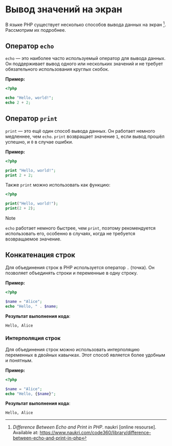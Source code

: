 # Вывод значений на экран

В языке PHP существует несколько способов вывода данных на экран [^1]. Рассмотрим их подробнее.

## Оператор `echo`

`echo` — это наиболее часто используемый оператор для вывода данных. Он поддерживает вывод одного или нескольких значений и не требует обязательного использования круглых скобок.

**Пример:**

```php
<?php

echo "Hello, world!";
echo 2 + 2;
```

## Оператор `print`

`print` — это ещё один способ вывода данных. Он работает немного медленнее, чем `echo`. `print` возвращает значение `1`, если вывод прошёл успешно, и `0` в случае ошибки.

**Пример:**

```php
<?php

print "Hello, world!";
print 2 + 2;
```

Также `print` можно использовать как функцию:

```php
<?php

print("Hello, world!");
print(2 + 2);
```

> [!NOTE]
> `echo` работает немного быстрее, чем `print`, поэтому рекомендуется использовать его, особенно в случаях, когда не требуется возвращаемое значение.

## Конкатенация строк

Для объединения строк в PHP используется оператор `.` (точка). Он позволяет объединять строки и переменные в одну строку.

**Пример:**

```php
<?php

$name = "Alice";
echo "Hello, " . $name;
```

**Результат выполнения кода**:

```
Hello, Alice
```

### Интерполяция строк

Для объединения строк можно использовать интерполяцию переменных в двойных кавычках. Этот способ является более удобным и понятным.

**Пример:**

```php
<?php

$name = "Alice";
echo "Hello, {$name}";
```

**Результат выполнения кода**:

```
Hello, Alice
```

[^1]: *Difference Between Echo and Print in PHP*. naukri [online resourse]. Available at: https://www.naukri.com/code360/library/difference-between-echo-and-print-in-php